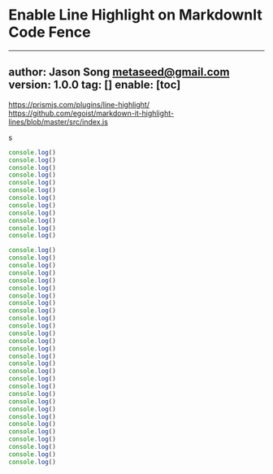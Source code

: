 # Enable Line Highlight on MarkdownIt Code Fence
---
author: Jason Song <metaseed@gmail.com>
version: 1.0.0
tag: []
enable: [toc]
---

https://prismjs.com/plugins/line-highlight/
https://github.com/egoist/markdown-it-highlight-lines/blob/master/src/index.js

s
```js 
console.log()
console.log()
console.log()
console.log()
console.log()
console.log()
console.log()
console.log()
console.log()
console.log()
console.log()
console.log()
```
```js {1,3-5,15-20}
console.log()
console.log()
console.log()
console.log()
console.log()
console.log()
console.log()
console.log()
console.log()
console.log()
console.log()
console.log()
console.log()
console.log()
console.log()
console.log()
console.log()
console.log()
console.log()
console.log()
console.log()
console.log()
console.log()
console.log()
console.log()
console.log()
console.log()
console.log()
console.log()
```